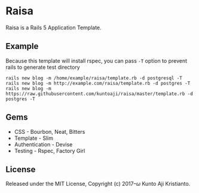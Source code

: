 # Raisa

Raisa is a Rails 5 Application Template.

## Example
Because this template will install rspec, you can pass `-T` option to prevent rails to generate test directory

```
rails new blog -m /home/example/raisa/template.rb -d postgresql -T
rails new blog -m http://example.com/raisa/template.rb -d postgres -T
rails new blog -m https://raw.githubusercontent.com/kuntoaji/raisa/master/template.rb -d postgres -T
```

## Gems
* CSS - Bourbon, Neat, Bitters
* Template - Slim
* Authentication - Devise
* Testing - Rspec, Factory Girl

## License
Released under the MIT License, Copyright (c) 2017–<i>ω</i> Kunto Aji Kristianto.
